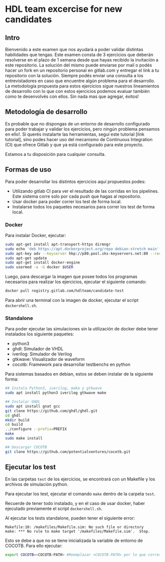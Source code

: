 # HDL team excercise for new candidates

## Intro

Bienvenido a este examen que nos ayudará a poder validar distintas habilidades 
que tengas. Este examen consta de 3 ejercicios que deberán resolverse en el 
plazo de 1 semana desde que hayas recibido la invitación a este repositorio. 
La solución del mismo puede enviarse por mail o podés hacer un fork en un repositorio 
personal en gitlab.com y entregar el link a tu repositorio con la solución.
Siempre podés enviar una consulta a los entrevistadores en caso que encuentre 
algún problema para el desarrollo.
La metodología propuesta para estos ejercicios sigue nuestros lineamientos de 
desarrollo con lo que con estos ejercicios podemos evaluar también como te 
desenvolvés con ellos.
Sin nada mas que agregar, éxitos!

## Metodología de desarrollo

Es probable que no dispongas de un entorno de desarrollo configurado para poder
trabajar y validar los ejercicios, pero ningún problema pensamos en ello!. Si
querés instalarte las herramientas, seguí este tutorial [link tutorial], sino 
podes hacer uso del mecanismo de Continuous Integration (CI) que ofrece Gitlab y
que ya está configurado para este proyecto. 

Estamos a tu disposición para cualquier consulta.

## Formas de uso

Para poder desarrollar los distintos ejercicios aquí propuestos podes:

* Utilizando gitlab CI para ver el resultado de las corridas en los pipelines. Este sistema corre solo por cada push que hagas al repositorio.
* Usar docker para poder correr los test de forma local.
* Instalarse todos los paquetes necesarios para correr los test de forma local.

### Docker

Para instalar Docker, ejecutar:
```bash
sudo apt-get install apt-transport-https dirmngr
sudo echo 'deb https://apt.dockerproject.org/repo debian-stretch main' >> /etc/apt/sources.list
sudo apt-key adv --keyserver hkp://p80.pool.sks-keyservers.net:80 --recv-keys 58118E89F3A912897C070ADBF76221572C52609D
sudo apt-get update
sudo apt-get install docker-engine
sudo usermod -a -G docker $USER
```

Luego, para descargar la imagen que posee todos los programas necesarios para
realizar los ejercicios, ejecutar el siguiente comando:

```bash
docker pull registry.gitlab.com/hdlteam/candidate-test
```

Para abrir una terminal con la imagen de docker, ejecutar el script `dockershell.sh`.

### Standalone

Para poder ejecutar las simulaciones sin la utilización de docker debe tener 
instalados los siguiente paquetes:

* python3
* ghdl: Simulador de VHDL
* iverilog: Simulador de Verilog
* gtkwave: Visualizador de waveform
* cocotb: Framework para desarrollar testbenchs en python

Para sistemas basados en debian, estos se deben instalar de la siguiente forma:

```bash
## Instala Python3, iverilog, make y gtkwave
sudo apt install python3 iverilog gtkwave make

## Instalar GHDL
sudo apt install gnat gcc
git clone https://github.com/ghdl/ghdl.git
cd ghdl
mkdir build
cd build
../configure --prefix=PREFIX
make
sudo make install

## Descargar COCOTB
git clone https://github.com/potentialventures/cocotb.git 
```

## Ejecutar los test

En las carpetas `test` de los ejercicios, se encontrará con un Makefile y los
archivos de simulación python.

Para ejecutar los test, ejecutar el comando `make` dentro de la carpeta `test`.

Recuerde de tener todo instalado, y en el caso de usar docker, haber ejecutado
previamente el script `dockershell.sh`. 

Al ejecutar los tests standalone, pueden tener el siguiente error:

```
Makefile:10: /makefiles/Makefile.sim: No such file or directory
make: *** No rule to make target '/makefiles/Makefile.sim'.  Stop.
```

Esto se debe a que no se tiene inicializada la variable de entorno de COCOTB.
Para ello ejecutar:
```bash
export COCOTB=<COCOTB-PATH> #Reemplazar <COCOTB-PATH> por lo que corresponda 
```
